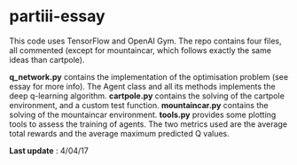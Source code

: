 # partiii-essay
This code uses TensorFlow and OpenAI Gym. The repo contains four files, all commented (except for mountaincar, which follows exactly the same ideas than cartpole).

**q_network.py** contains the implementation of the optimisation problem (see essay for more info). The Agent class and all its methods implements the deep q-learning algorithm. **cartpole.py** contains the solving of the cartpole environment, and a custom test function. **mountaincar.py** contains the solving of the mountaincar environment. **tools.py** provides some plotting tools to assess the training of agents. The two metrics used are the average total rewards and the average maximum predicted Q values.

**Last update** : 4/04/17
